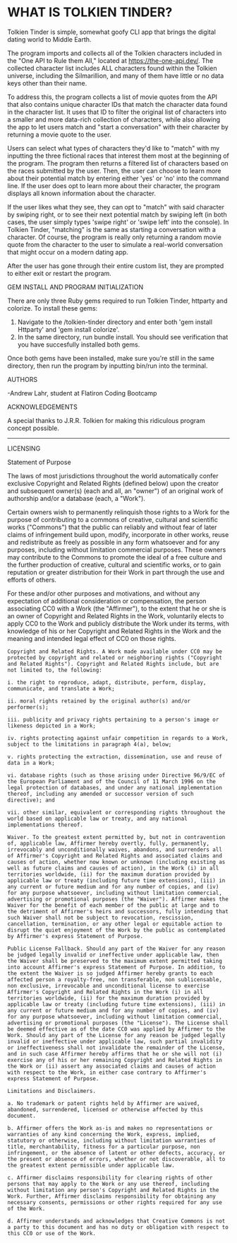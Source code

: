# WHAT IS TOLKIEN TINDER?

Tolkien Tinder is simple, somewhat goofy CLI app that brings the digital dating world to Middle Earth.

The program imports and collects all of the Tolkien characters included in the "One API to Rule them All," located at https://the-one-api.dev/.
The collected character list includes ALL characters found within the Tolkien universe, including the Silmarillion, and many of them have little or no data keys other than their name.

To address this, the program collects a list of movie quotes from the API that also contains unique character IDs that match the character data found in the character list. It uses that ID to filter the original list of characters into a smaller and more data-rich collection of characters, while also allowing the app to let users match and "start a conversation" with their character by returning a movie quote to the user.

Users can select what types of characters they'd like to "match" with my inputting the three fictional races that interest them most at the beginning of the program. The program then returns a filtered list of characters based on the races submitted by the user. Then, the user can choose to learn more about their potential match by entering either 'yes' or 'no' into the command line. If the user does opt to learn more about their character, the program displays all known information about the character.

If the user likes what they see, they can opt to "match" with said character by swiping right, or to see their next potential match by swiping left (in both cases, the user simply types 'swipe right' or 'swipe left' into the console). In Tolkien Tinder, "matching" is the same as starting a conversation with a character. Of course, the program is really only returning a random movie quote from the character to the user to simulate a real-world conversation that might occur on a modern dating app.

After the user has gone through their entire custom list, they are prompted to either exit or restart the program.

GEM INSTALL AND PROGRAM INITIALIZATION

There are only three Ruby gems required to run Tolkien Tinder, httparty and colorize. To install these gems:

1) Navigate to the /tolkien-tinder directory and enter both 'gem install Httparty' and 'gem install colorize'.
2) In the same directory, run bundle install. You should see verification that you have succesfully installed both gems.

Once both gems have been installed, make sure you're still in the same directory, then run the program by inputting bin/run into the terminal.

AUTHORS

-Andrew Lahr, student at Flatiron Coding Bootcamp

ACKNOWLEDGEMENTS

A special thanks to J.R.R. Tolkien for making this ridiculous program concept possible.

------------------------------------------------------------------------------------------------------------------------------------------------------------------------

LICENSING

Statement of Purpose

The laws of most jurisdictions throughout the world automatically confer exclusive Copyright and Related Rights (defined below) upon the creator and subsequent owner(s) (each and all, an "owner") of an original work of authorship and/or a database (each, a "Work").

Certain owners wish to permanently relinquish those rights to a Work for the purpose of contributing to a commons of creative, cultural and scientific works ("Commons") that the public can reliably and without fear of later claims of infringement build upon, modify, incorporate in other works, reuse and redistribute as freely as possible in any form whatsoever and for any purposes, including without limitation commercial purposes. These owners may contribute to the Commons to promote the ideal of a free culture and the further production of creative, cultural and scientific works, or to gain reputation or greater distribution for their Work in part through the use and efforts of others.

For these and/or other purposes and motivations, and without any expectation of additional consideration or compensation, the person associating CC0 with a Work (the "Affirmer"), to the extent that he or she is an owner of Copyright and Related Rights in the Work, voluntarily elects to apply CC0 to the Work and publicly distribute the Work under its terms, with knowledge of his or her Copyright and Related Rights in the Work and the meaning and intended legal effect of CC0 on those rights.

    Copyright and Related Rights. A Work made available under CC0 may be protected by copyright and related or neighboring rights ("Copyright and Related Rights"). Copyright and Related Rights include, but are not limited to, the following:

    i. the right to reproduce, adapt, distribute, perform, display, communicate, and translate a Work;

    ii. moral rights retained by the original author(s) and/or performer(s);

    iii. publicity and privacy rights pertaining to a person's image or likeness depicted in a Work;

    iv. rights protecting against unfair competition in regards to a Work, subject to the limitations in paragraph 4(a), below;

    v. rights protecting the extraction, dissemination, use and reuse of data in a Work;

    vi. database rights (such as those arising under Directive 96/9/EC of the European Parliament and of the Council of 11 March 1996 on the legal protection of databases, and under any national implementation thereof, including any amended or successor version of such directive); and

    vii. other similar, equivalent or corresponding rights throughout the world based on applicable law or treaty, and any national implementations thereof.

    Waiver. To the greatest extent permitted by, but not in contravention of, applicable law, Affirmer hereby overtly, fully, permanently, irrevocably and unconditionally waives, abandons, and surrenders all of Affirmer's Copyright and Related Rights and associated claims and causes of action, whether now known or unknown (including existing as well as future claims and causes of action), in the Work (i) in all territories worldwide, (ii) for the maximum duration provided by applicable law or treaty (including future time extensions), (iii) in any current or future medium and for any number of copies, and (iv) for any purpose whatsoever, including without limitation commercial, advertising or promotional purposes (the "Waiver"). Affirmer makes the Waiver for the benefit of each member of the public at large and to the detriment of Affirmer's heirs and successors, fully intending that such Waiver shall not be subject to revocation, rescission, cancellation, termination, or any other legal or equitable action to disrupt the quiet enjoyment of the Work by the public as contemplated by Affirmer's express Statement of Purpose.

    Public License Fallback. Should any part of the Waiver for any reason be judged legally invalid or ineffective under applicable law, then the Waiver shall be preserved to the maximum extent permitted taking into account Affirmer's express Statement of Purpose. In addition, to the extent the Waiver is so judged Affirmer hereby grants to each affected person a royalty-free, non transferable, non sublicensable, non exclusive, irrevocable and unconditional license to exercise Affirmer's Copyright and Related Rights in the Work (i) in all territories worldwide, (ii) for the maximum duration provided by applicable law or treaty (including future time extensions), (iii) in any current or future medium and for any number of copies, and (iv) for any purpose whatsoever, including without limitation commercial, advertising or promotional purposes (the "License"). The License shall be deemed effective as of the date CC0 was applied by Affirmer to the Work. Should any part of the License for any reason be judged legally invalid or ineffective under applicable law, such partial invalidity or ineffectiveness shall not invalidate the remainder of the License, and in such case Affirmer hereby affirms that he or she will not (i) exercise any of his or her remaining Copyright and Related Rights in the Work or (ii) assert any associated claims and causes of action with respect to the Work, in either case contrary to Affirmer's express Statement of Purpose.

    Limitations and Disclaimers.

    a. No trademark or patent rights held by Affirmer are waived, abandoned, surrendered, licensed or otherwise affected by this document.

    b. Affirmer offers the Work as-is and makes no representations or warranties of any kind concerning the Work, express, implied, statutory or otherwise, including without limitation warranties of title, merchantability, fitness for a particular purpose, non infringement, or the absence of latent or other defects, accuracy, or the present or absence of errors, whether or not discoverable, all to the greatest extent permissible under applicable law.

    c. Affirmer disclaims responsibility for clearing rights of other persons that may apply to the Work or any use thereof, including without limitation any person's Copyright and Related Rights in the Work. Further, Affirmer disclaims responsibility for obtaining any necessary consents, permissions or other rights required for any use of the Work.

    d. Affirmer understands and acknowledges that Creative Commons is not a party to this document and has no duty or obligation with respect to this CC0 or use of the Work.

